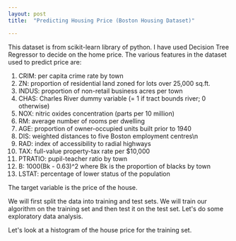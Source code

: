 ```yaml
---
layout: post
title:  "Predicting Housing Price (Boston Housing Dataset)"

---
```


This dataset is from scikit-learn library of python. I have used Decision Tree Regressor to decide on the home price. The various features in the dataset used to predict price are:


1. CRIM:     per capita crime rate by town       
2. ZN:       proportion of residential land zoned for lots over 25,000 sq.ft.
3. INDUS:    proportion of non-retail business acres per town
4. CHAS:     Charles River dummy variable (= 1 if tract bounds river; 0 otherwise)
5. NOX:      nitric oxides concentration (parts per 10 million)
6. RM:       average number of rooms per dwelling        
7. AGE:      proportion of owner-occupied units built prior to 1940
8. DIS:      weighted distances to five Boston employment centres\n        
9. RAD:      index of accessibility to radial highways        
10. TAX:     full-value property-tax rate per $10,000        
11. PTRATIO: pupil-teacher ratio by town        
12. B:       1000(Bk - 0.63)^2 where Bk is the proportion of blacks by town        
18. LSTAT:   percentage of lower status of the population        

The target variable is the price of the house.

We will first split the data into training and test sets. We will train our algorithm on the training set and then test it on the test set.
Let's do some exploratory data analysis. 

Let's look at a histogram of the house price for the training set.
